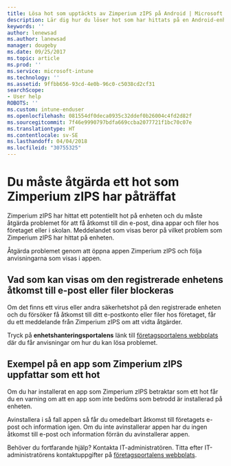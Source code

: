 ```yaml
---
title: Lösa hot som upptäckts av Zimperium zIPS på Android | Microsoft Docs
description: Lär dig hur du löser hot som har hittats på en Android-enhet.
keywords: ''
author: lenewsad
ms.author: lanewsad
manager: dougeby
ms.date: 09/25/2017
ms.topic: article
ms.prod: ''
ms.service: microsoft-intune
ms.technology: ''
ms.assetid: 9ffbb656-93cd-4e0b-96c0-c5038cd2cf31
searchScope:
- User help
ROBOTS: ''
ms.custom: intune-enduser
ms.openlocfilehash: 081554df0deca0935c32ddef0b26004c4fd2d82f
ms.sourcegitcommit: 7f46e9990797bdfa669ccba2077721f1bc70c07e
ms.translationtype: HT
ms.contentlocale: sv-SE
ms.lasthandoff: 04/04/2018
ms.locfileid: "30755325"
---
```

# <a name="you-need-to-resolve-a-threat-found-by-zimperium-zips"></a>Du måste åtgärda ett hot som Zimperium zIPS har påträffat

Zimperium zIPS har hittat ett potentiellt hot på enheten och du måste åtgärda problemet för att få åtkomst till din e-post, dina appar och filer hos företaget eller i skolan. Meddelandet som visas beror på vilket problem som Zimperium zIPS har hittat på enheten.

Åtgärda problemet genom att öppna appen Zimperium zIPS och följa anvisningarna som visas i appen.

## <a name="what-you-might-see-if-your-enrolled-device-is-blocked-from-accessing-email-or-files"></a>Vad som kan visas om den registrerade enhetens åtkomst till e-post eller filer blockeras

Om det finns ett virus eller andra säkerhetshot på den registrerade enheten och du försöker få åtkomst till ditt e-postkonto eller filer hos företaget, får du ett meddelande från Zimperium zIPS om att vidta åtgärder.

Tryck på **enhetshanteringsportalens** länk till [företagsportalens webbplats](https://portal.manage.microsoft.com#HelpDeskDialog) där du får anvisningar om hur du kan lösa problemet.

## <a name="example-of-an-app-that-zimperium-zips-sees-as-a-threat"></a>Exempel på en app som Zimperium zIPS uppfattar som ett hot

Om du har installerat en app som Zimperium zIPS betraktar som ett hot får du en varning om att en app som inte bedöms som betrodd är installerad på enheten.

Avinstallera i så fall appen så får du omedelbart åtkomst till företagets e-post och information igen. Om du inte avinstallerar appen har du ingen åtkomst till e-post och information förrän du avinstallerar appen.

Behöver du fortfarande hjälp? Kontakta IT-administratören. Titta efter IT-administratörens kontaktuppgifter på [företagsportalens webbplats](https://portal.manage.microsoft.com#HelpDeskDialog).
